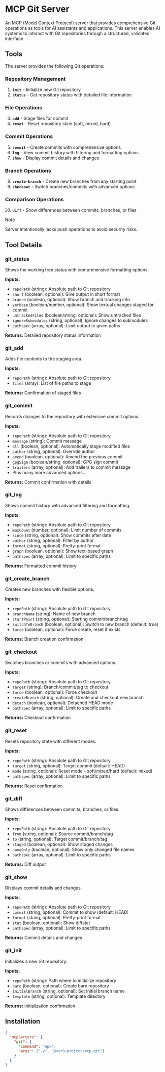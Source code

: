 # MCP Git Server

An MCP (Model Context Protocol) server that provides comprehensive Git operations as tools for AI assistants and
applications. This server enables AI systems to interact with Git repositories through a structured, validated
interface.

## Tools

The server provides the following Git operations:

### Repository Management

1. **`init`** - Initialize new Git repository
2. **`status`** - Get repository status with detailed file information

### File Operations

3. **`add`** - Stage files for commit
4. **`reset`** - Reset repository state (soft, mixed, hard)

### Commit Operations

5. **`commit`** - Create commits with comprehensive options
6. **`log`** - View commit history with filtering and formatting options
7. **`show`** - Display commit details and changes

### Branch Operations

8. **`create-branch`** - Create new branches from any starting point
9. **`checkout`** - Switch branches/commits with advanced options

### Comparison Operations

10. **`diff`** - Show differences between commits, branches, or files

> [!NOTE]
> Server intentionally lacks push operations to avoid security risks.

## Tool Details

### git_status

Shows the working tree status with comprehensive formatting options.

**Inputs:**

- `repoPath` (string): Absolute path to Git repository
- `short` (boolean, optional): Give output in short format
- `branch` (boolean, optional): Show branch and tracking info
- `verbose` (boolean/number, optional): Show textual changes staged for commit
- `untrackedFiles` (boolean/string, optional): Show untracked files
- `ignoreSubmodules` (string, optional): Ignore changes to submodules
- `pathspec` (array, optional): Limit output to given paths

**Returns:** Detailed repository status information

### git_add

Adds file contents to the staging area.

**Inputs:**

- `repoPath` (string): Absolute path to Git repository
- `files` (array): List of file paths to stage

**Returns:** Confirmation of staged files

### git_commit

Records changes to the repository with extensive commit options.

**Inputs:**

- `repoPath` (string): Absolute path to Git repository
- `message` (string): Commit message
- `all` (boolean, optional): Automatically stage modified files
- `author` (string, optional): Override author
- `amend` (boolean, optional): Amend the previous commit
- `gpgSign` (boolean/string, optional): GPG sign commit
- `trailers` (array, optional): Add trailers to commit message
- Plus many more advanced options...

**Returns:** Commit confirmation with details

### git_log

Shows commit history with advanced filtering and formatting.

**Inputs:**

- `repoPath` (string): Absolute path to Git repository
- `maxCount` (number, optional): Limit number of commits
- `since` (string, optional): Show commits after date
- `author` (string, optional): Filter by author
- `format` (string, optional): Pretty-print format
- `graph` (boolean, optional): Show text-based graph
- `pathspec` (array, optional): Limit to specific paths

**Returns:** Formatted commit history

### git_create_branch

Creates new branches with flexible options.

**Inputs:**

- `repoPath` (string): Absolute path to Git repository
- `branchName` (string): Name of new branch
- `startPoint` (string, optional): Starting commit/branch/tag
- `switchToBranch` (boolean, optional): Switch to new branch (default: true)
- `force` (boolean, optional): Force create, reset if exists

**Returns:** Branch creation confirmation

### git_checkout

Switches branches or commits with advanced options.

**Inputs:**

- `repoPath` (string): Absolute path to Git repository
- `target` (string): Branch/commit/tag to checkout
- `force` (boolean, optional): Force checkout
- `createBranch` (string, optional): Create and checkout new branch
- `detach` (boolean, optional): Detached HEAD mode
- `pathspec` (array, optional): Limit to specific paths

**Returns:** Checkout confirmation

### git_reset

Resets repository state with different modes.

**Inputs:**

- `repoPath` (string): Absolute path to Git repository
- `target` (string, optional): Target commit (default: HEAD)
- `mode` (string, optional): Reset mode - soft/mixed/hard (default: mixed)
- `pathspec` (array, optional): Limit to specific paths

**Returns:** Reset confirmation

### git_diff

Shows differences between commits, branches, or files.

**Inputs:**

- `repoPath` (string): Absolute path to Git repository
- `from` (string, optional): Source commit/branch/tag
- `to` (string, optional): Target commit/branch/tag
- `staged` (boolean, optional): Show staged changes
- `nameOnly` (boolean, optional): Show only changed file names
- `pathspec` (array, optional): Limit to specific paths

**Returns:** Diff output

### git_show

Displays commit details and changes.

**Inputs:**

- `repoPath` (string): Absolute path to Git repository
- `commit` (string, optional): Commit to show (default: HEAD)
- `format` (string, optional): Pretty-print format
- `stat` (boolean, optional): Show diffstat
- `pathspec` (array, optional): Limit to specific paths

**Returns:** Commit details and changes

### git_init

Initializes a new Git repository.

**Inputs:**

- `repoPath` (string): Path where to initialize repository
- `bare` (boolean, optional): Create bare repository
- `initialBranch` (string, optional): Set initial branch name
- `template` (string, optional): Template directory

**Returns:** Initialization confirmation

## Installation

```json
{
  "mcpServers": {
    "git": {
      "command": "npx",
      "args": ["-y", "@ver0-project/mcp-git"]
    }
  }
}
```
